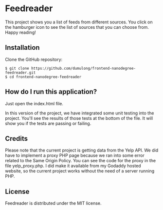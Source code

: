 # Feedreader

This project shows you a list of feeds from different sources.  You click on the hamburger icon to see the list of sources that you can choose from. Happy reading!

## Installation

Clone the GitHub repository:

```
$ git clone https://github.com/dumulong/frontend-nanodegree-feedreader.git
$ cd frontend-nanodegree-feedreader
```

## How do I run this application?

Just open the index.html file.

In this version of the project, we have integrated some unit testing into the project.  You'll see the results of those tests at the bottom of the file.  It will show you if the tests are passing or failing.

## Credits

Please note that the current project is getting data from the Yelp API.  We did have to implement a proxy PHP page because we ran into some error related to the Same Origin Policy.  You can see the code for the proxy in the file yelp_proxy.php.  I did make it available from my Godaddy hosted website, so the current project works without the need of a server running PHP.

## License

Feedreader is distributed under the MIT license.
